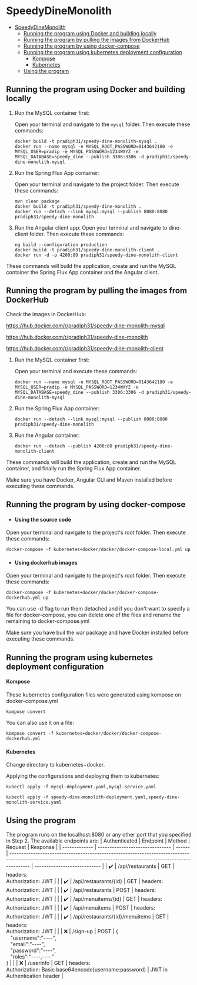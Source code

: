 # SpeedyDineMonolith

- [SpeedyDineMonolith](#speedydinemonolith)
  - [Running the program using Docker and building locally](#running-the-program-using-docker-and-building-locally)
  - [Running the program by pulling the images from DockerHub](#running-the-program-by-pulling-the-images-from-dockerhub)
  - [Running the program by using docker-compose](#running-the-program-by-using-docker-compose)
  - [Running the program using kubernetes deployment configuration](#running-the-program-using-kubernetes-deployment-configuration)
      - [Kompose](#kompose)
      - [Kubernetes](#kubernetes)
  - [Using the program](#using-the-program)

## Running the program using Docker and building locally

1. Run the MySQL container first:

   Open your terminal and navigate to the `mysql` folder. Then execute these commands:

   ```shell
   docker build -t pradiph31/speedy-dine-monolith-mysql .
   docker run --name mysql -e MYSQL_ROOT_PASSWORD=0143642180 -e MYSQL_USER=pradip -e MYSQL_PASSWORD=1234WXYZ -e MYSQL_DATABASE=speedy_dine --publish 3306:3306 -d pradiph31/speedy-dine-monolith-mysql
1. Run the Spring Flux App container:

   Open your terminal and navigate to the project folder. Then execute these commands:
   ```shell
   mvn clean package
   docker build -t pradiph31/speedy-dine-monolith .
   docker run --detach --link mysql:mysql --publish 8080:8080 pradiph31/speedy-dine-monolith

1. Run the Angular client app:
   Open your terminal and navigate to dine-client folder. Then execute these commands:
   ```shell
   ng build --configuration production
   docker build -t pradiph31/speedy-dine-monolith-client .
   docker run -d -p 4200:80 pradiph31/speedy-dine-monolith-client
These commands will build the application, create and run the MySQL container the Spring Flux App container and the Angular client.

## Running the program by pulling the images from DockerHub

   Check the images in DockerHub:

   https://hub.docker.com/r/pradiph31/speedy-dine-monolith-mysql

   https://hub.docker.com/r/pradiph31/speedy-dine-monolith

   https://hub.docker.com/r/pradiph31/speedy-dine-monolith-client
   
1. Run the MySQL container first:


   Open your terminal and  execute these commands:

   ```shell
   docker run --name mysql -e MYSQL_ROOT_PASSWORD=0143642180 -e MYSQL_USER=pradip -e MYSQL_PASSWORD=1234WXYZ -e MYSQL_DATABASE=speedy_dine --publish 3306:3306 -d pradiph31/speedy-dine-monolith-mysql
2. Run the Spring Flux App container:   
   ```shell
   docker run --detach --link mysql:mysql --publish 8080:8080 pradiph31/speedy-dine-monolith
3. Run the Angular container:
   ```shell
   docker run --detach --publish 4200:80 pradiph31/speedy-dine-monolith-client
These commands will build the application, create and run the MySQL container, and finally run the Spring Flux App container.

Make sure you have Docker, Angular CLI and Maven installed before executing these commands.

## Running the program by using docker-compose

- #### Using the source code

Open your terminal and navigate to the project's root folder. Then execute these commands:

`docker-compose -f kubernetes+docker/docker/docker-compose-local.yml up`

- #### Using dockerhub images

Open your terminal and navigate to the project's root folder. Then execute these commands:

`docker-compose -f kubernetes+docker/docker/docker-compose-dockerhub.yml up`

You can use -d flag to run them detached and if you don't want to specify a file for docker-compose, you can delete one of the files and rename the remaining to docker-compose.yml

Make sure you have buil the war package and have Docker installed before executing these commands.

## Running the program using kubernetes deployment configuration

#### Kompose

These kubernetes configuration files were generated using kompose on docker-compose.yml

`kompose convert`

You can also use it on a file:

`kompose convert -f kubernetes+docker/docker/docker-compose-dockerhub.yml`

#### Kubernetes

Change directory to kubernetes+docker.

Applying the configurations and deploying them to kubernetes:

`kubectl apply -f mysql-deployment.yaml,mysql-service.yaml`

`kubectl apply -f speedy-dine-monolith-deployment.yaml,speedy-dine-monolith-service.yaml`

## Using the program

The program runs on the localhost:8080 or any other port that you specified in Step 2.
The available endpoints are:
| Authenticated | Endpoint                        | Method | Request                                                                                                                                                              | Response                     |
| ------------- | ------------------------------- | ------ | -------------------------------------------------------------------------------------------------------------------------------------------------------------------- | ---------------------------- |
| ✔️             | /api/restaurants                | GET    | headers:<br>Authorization: JWT                                                                                                                                       |                              |
| ✔️             | /api/restaurants/{id}           | GET    | headers:<br>Authorization: JWT                                                                                                                                       |                              |
| ✔️             | /api/restaurants                | POST   | headers:<br>Authorization: JWT                                                                                                                                       |                              |
| ✔️             | /api/menuitems/{id}             | GET    | headers:<br>Authorization: JWT                                                                                                                                       |                              |
| ✔️             | /api/menuitems                  | POST   | headers:<br>Authorization: JWT                                                                                                                                       |                              |
| ✔️             | /api/restaurants/{id}/menuitems | GET    | headers:<br>Authorization: JWT                                                                                                                                       |                              |
| ❌             | /sign-up                        | POST   | {<br>&nbsp;&nbsp;&nbsp;"username":"----",<br>&nbsp;&nbsp;&nbsp;"email":"----",<br>&nbsp;&nbsp;&nbsp;"password":"----",<br>&nbsp;&nbsp;&nbsp;"roles":"----,----"<br>} |                              |
| ❌             | /userinfo                       | GET    | headers:<br>Authorization: Basic base64encode(username:password)                                                                                                     | JWT in Authentication header |